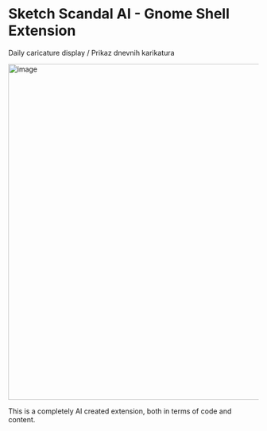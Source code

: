 # Sketch Scandal AI - Gnome Shell Extension
Daily caricature display / Prikaz dnevnih karikatura

<img width="602" height="676" alt="image" src="https://github.com/user-attachments/assets/9952d31d-5a41-4a40-a617-1217d316bbb6" />


This is a completely AI created extension, both in terms of code and content.

